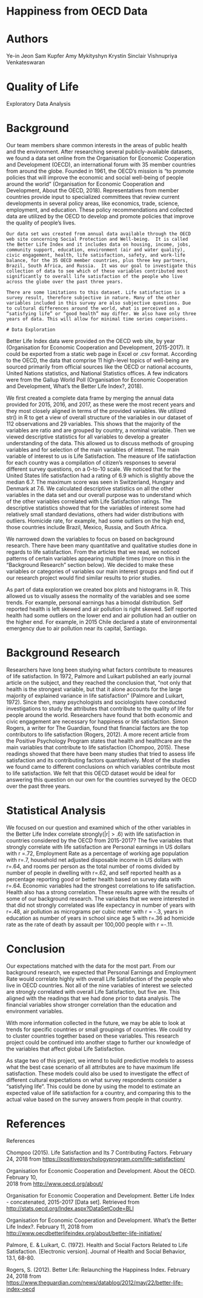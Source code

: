 # Happiness from OECD Data

# Authors
Ye-in Jeon
Sam Kupfer
Amy Mykityshyn 
Krystin Sinclair
Vishnupriya Venkateswaran

# Quality of Life
Exploratory Data Analysis

# Background

Our team members share common interests in the areas of public health and the environment.  After researching several publicly-available datasets, we found a data set online from the Organisation for Economic Cooperation and Development (OECD), an international forum with 35 member countries from around the globe.  Founded in 1961, the OECD’s mission is “to promote policies that will improve the economic and social well-being of people around the world” (Organisation for Economic Cooperation and Development, About the OECD, 2018).  Representatives from member countries provide input to specialized committees that review current developments in several policy areas, like economics, trade, science, employment, and education.  These policy recommendations and collected data are utilized by the OECD to develop and promote policies that improve the quality of people’s lives.

	Our data set was created from annual data available through the OECD web site concerning Social Protection and Well-being.  It is called the Better Life Index and it includes data on housing, income, jobs, community support, education, environment (air and water quality), civic engagement, health, life satisfaction, safety, and work-life balance, for the 35 OECD member countries, plus three key partners, Brazil, South Africa, and Russia.  It was our goal to investigate this collection of data to see which of these variables contributed most significantly to overall life satisfaction of the people who live across the globe over the past three years. 
	
	There are some limitations to this dataset. Life satisfaction is a survey result, therefore subjective in nature. Many of the other variables included in this survey are also subjective questions. Due to cultural differences around the world, what is perceived as a “satisfying life” or “good health” may differ. We also have only three years of data. This will allow for minimal time series comparisons.

	# Data Exploration
  
  Better Life Index data were provided on the OECD web site, by year (Organisation for Economic Cooperation and Development, 2015-2017).  It could be exported from a static web page in Excel or .csv format.  According to the OECD, the data that comprise 11 high-level topics of well-being are sourced primarily from official sources like the OECD or national accounts, United Nations statistics, and National Statistics offices.  A few indicators were from the Gallup World Poll (Organisation for Economic Cooperation and Development, What’s the Better Life Index?, 2018).  

We first created a complete data frame by merging the annual data provided for 2015, 2016, and 2017, as these were the most recent years and they most closely aligned in terms of the provided variables.  We utilized str() in R to get a view of overall structure of the variables in our dataset of 112 observations and 29 variables. This shows that the majority of the variables are ratio and are grouped by country, a nominal variable. Then we viewed descriptive statistics for all variables to develop a greater understanding of the data. This allowed us to discuss methods of grouping variables and for selection of the main variables of interest. The main variable of interest to us is Life Satisfaction. The measure of life satisfaction for each country was a compilation of citizen’s responses to several different survey questions, on a 0-to-10 scale. We noticed that for the United States life satisfaction had a rating of 6.9 which is slightly above the median  6.7. The maximum score was seen in Switzerland, Hungary and Denmark at 7.6.  We calculated descriptive statistics on all the other variables in the data set and our overall purpose was to understand which of the other variables correlated with Life Satisfaction ratings.  The descriptive statistics showed that for the variables of interest some had  relatively small standard deviations, others had wider distributions with outliers.  Homicide rate, for example, had some outliers on the high end, those countries include Brazil, Mexico, Russia, and South Africa.

We narrowed down the variables to focus on based on background research. There have been many quantitative and qualitative studies done in regards to life satisfaction. From the articles that we read, we noticed patterns of certain variables appearing multiple times (more on this in the “Background Research” section below).  We decided to make these variables or categories of variables our main interest groups and find out if our research project would find similar results to prior studies.

As part of data exploration we created box plots and histograms in R. This allowed us to visually assess  the normality of the variables and see some trends.  For example, personal earnings has a bimodal distribution.  Self reported health is left skewed and air pollution is right skewed.  Self reported health had some outliers on the lower end and air pollution had an outlier on the higher end.  For example, in 2015 Chile declared a state of environmental emergency due to air pollution near its capital, Santiago.

# Background Research
Researchers have long been studying what factors contribute to measures of life satisfaction.  In 1972, Palmore and Luikart published an early journal article on the subject, and they reached the conclusion that, “not only that health is the strongest variable, but that it alone accounts for the large majority of explained variance in life satisfaction” (Palmore and Luikart, 1972).  Since then, many psychologists and sociologists have conducted investigations to study the attributes that contribute to the quality of life for people around the world.  Researchers have found that both economic and civic engagement are necessary for happiness or life satisfaction.  Simon Rogers, a writer for The Guardian, found that financial factors are the top contributors to life satisfaction (Rogers, 2012).  A more recent article from the Positive Psychology Program states that health and healthcare are the main variables that contribute to life satisfaction (Chompoo, 2015).  These readings showed that there have been many studies that tried to assess life satisfaction and its contributing factors quantitatively.  Most of the studies we found came to different conclusions on which variables contribute most to life satisfaction. We felt that this OECD dataset would be ideal for answering this question on our own for the countries surveyed by the OECD over the past three years.

# Statistical Analysis
We focused on our question and examined which of the other variables in the Better Life Index correlate strongly(|r| > .6) with life satisfaction in countries considered by the OECD from 2015-2017?  The five variables that strongly correlate with life satisfaction are Personal earnings in US dollars with r =.72, Employment Rate as a percentage of working age population with r=.7, household net adjusted disposable income in US dollars with r=.64, and rooms per person as the total number of rooms divided by number of  people in dwelling with r=.62, and self reported health as a percentage reporting good or better health based on survey data with r=.64. Economic variables had the strongest correlations to life satisfaction. Health also has a strong correlation. These results agree with the results of some of our background research. The variables that we were interested in that did not strongly correlated was life expectancy in number of years with r=.48, air pollution as micrograms per cubic meter with r = -.3, years in education as number of years in school since age 5 with r=.36 ad homicide rate as the rate of death by assault per 100,000 people with r =-.11. 

# Conclusion

Our expectations matched with the data for the most part. From our background research, we expected that Personal Earnings and Employment Rate would correlate highly with overall Life Satisfaction of the people who live in OECD countries.  Not all of the nine variables of interest we selected are strongly correlated with overall Life Satisfaction, but five are. This aligned with the readings that we had done prior to data analysis. The financial variables show stronger correlation than the education and environment variables. 

With more information collected in the future, we may be able to look at trends for specific countries or small groupings of countries. We could try to cluster countries together based on these variables. This research project could be continued into another stage to further our knowledge of the variables that affect global Life Satisfaction. 

As stage two of this project, we intend to build predictive models to assess what the best case scenario of all attributes are to have maximum life satisfaction. These models could also be used to investigate the effect of different cultural expectations on what survey respondents consider a “satisfying life”. This could be done by using the model to estimate an expected value of life satisfaction for a country, and comparing this to the actual value based on the survey answers from people in that country.


# References

References

Chompoo (2015). Life Satisfaction and Its 7 Contributing Factors. February 24, 2018 from 
	https://positivepsychologyprogram.com/life-satisfaction/

Organisation for Economic Cooperation and Development.  About the OECD. February 10,  
  	2018 from http://www.oecd.org/about/

Organisation for Economic Cooperation and Development.  Better Life Index - 
	concatenated, 2015-2017 [Data set]. Retrieved from 
	http://stats.oecd.org/Index.aspx?DataSetCode=BLI

Organisation for Economic Cooperation and Development.  What’s the Better Life Index?. 
	February 11, 2018 from http://www.oecdbetterlifeindex.org/about/better-life-initiative/

Palmore, E. & Luikart, C. (1972). Health and Social Factors Related to Life Satisfaction. 
	[Electronic version].  Journal of Health and Social Behavior, 13.1, 68-80.

Rogers, S. (2012). Better Life: Relaunching the Happiness Index. February 24, 2018 from 
	https://www.theguardian.com/news/datablog/2012/may/22/better-life-index-oecd







